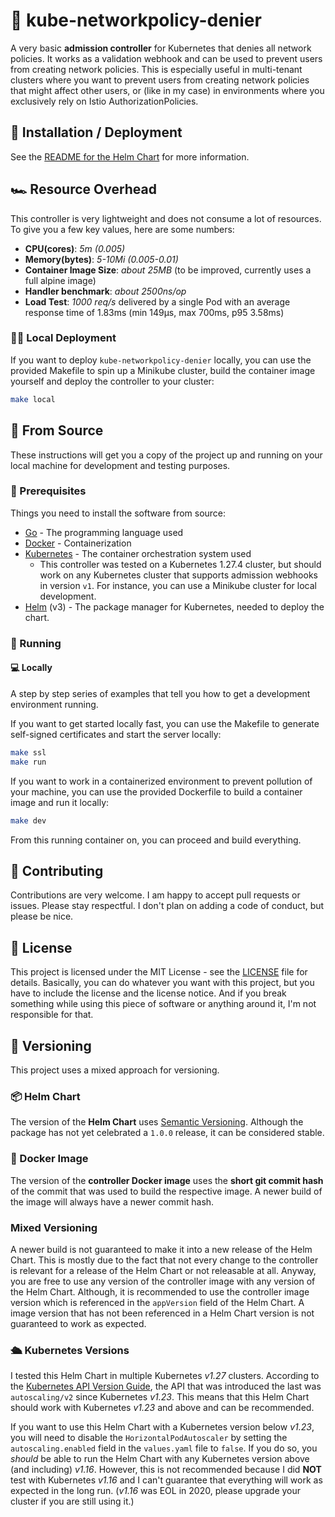 # 👮 kube-networkpolicy-denier

A very basic **admission controller** for Kubernetes that denies all network policies. It works as a validation webhook and can be used to prevent users from creating network policies. This is especially useful in multi-tenant clusters where you want to prevent users from creating network policies that might affect other users, or (like in my case) in environments where you exclusively rely on Istio AuthorizationPolicies.

## 🚀 Installation / Deployment

See the [README for the Helm Chart](helm/kube-networkpolicy-denier/README.md) for more information.

## 🏎️ Resource Overhead

This controller is very lightweight and does not consume a lot of resources. To give you a few key values, here are some numbers:

- **CPU(cores)**: *5m (0.005)*
- **Memory(bytes)**: *5-10Mi (0.005-0.01)*
- **Container Image Size**: *about 25MB* (to be improved, currently uses a full alpine image)
- **Handler benchmark**: *about 2500ns/op*
- **Load Test**: *1000 req/s* delivered by a single Pod with an average response time of 1.83ms (min 149µs, max 700ms, p95 3.58ms)

### 🧑‍💻 Local Deployment

If you want to deploy `kube-networkpolicy-denier` locally, you can use the provided Makefile to spin up a Minikube cluster, build the container image yourself and deploy the controller to your cluster:

```bash
make local
```

## 📝 From Source

These instructions will get you a copy of the project up and running on your local machine for development and testing purposes.

### 💾 Prerequisites

Things you need to install the software from source:

- [Go](https://go.dev/doc/install) - The programming language used
- [Docker](https://docs.docker.com/get-docker/) - Containerization
- [Kubernetes](https://kubernetes.io/docs/tasks/tools/) - The container orchestration system used
  - This controller was tested on a Kubernetes 1.27.4 cluster, but should work on any Kubernetes cluster that supports admission webhooks in version `v1`. For instance, you can use a Minikube cluster for local development.
- [Helm](https://helm.sh/docs/intro/install/) (v3) - The package manager for Kubernetes, needed to deploy the chart.

### 🏃 Running

#### 💻 Locally

A step by step series of examples that tell you how to get a development environment running.

If you want to get started locally fast, you can use the Makefile to generate self-signed certificates and start the server locally:

```bash
make ssl
make run
```

If you want to work in a containerized environment to prevent pollution of your machine, you can use the provided Dockerfile to build a container image and run it locally:

```bash
make dev
```

From this running container on, you can proceed and build everything.

## 🤝 Contributing

Contributions are very welcome. I am happy to accept pull requests or issues. Please stay respectful. I don't plan on adding a code of conduct, but please be nice.

## 📜 License

This project is licensed under the MIT License - see the [LICENSE](LICENSE) file for details. Basically, you can do whatever you want with this project, but you have to include the license and the license notice. And if you break something while using this piece of software or anything around it, I'm not responsible for that.

## 🫴 Versioning

This project uses a mixed approach for versioning.

### 📦 Helm Chart

The version of the **Helm Chart** uses [Semantic Versioning](https://semver.org). Although the package has not yet celebrated a `1.0.0` release, it can be considered stable.

### 🐳 Docker Image

The version of the **controller Docker image** uses the **short git commit hash** of the commit that was used to build the respective image. A newer build of the image will always have a newer commit hash.

### Mixed Versioning

A newer build is not guaranteed to make it into a new release of the Helm Chart. This is mostly due to the fact that not every change to the controller is relevant for a release of the Helm Chart or not releasable at all. Anyway, you are free to use any version of the controller image with any version of the Helm Chart. Although, it is recommended to use the controller image version which is referenced in the `appVersion` field of the Helm Chart. A image version that has not been referenced in a Helm Chart version is not guaranteed to work as expected.

### 🛳️ Kubernetes Versions

I tested this Helm Chart in multiple Kubernetes *v1.27* clusters. According to the [Kubernetes API Version Guide](https://kubernetes.io/docs/reference/using-api/deprecation-guide/), the API that was introduced the last was `autoscaling/v2` since Kubernetes *v1.23*. This means that this Helm Chart should work with Kubernetes *v1.23* and above and can be recommended.

If you want to use this Helm Chart with a Kubernetes version below *v1.23*, you will need to disable the `HorizontalPodAutoscaler` by setting the `autoscaling.enabled` field in the `values.yaml` file to `false`. If you do so, you *should* be able to run the Helm Chart with any Kubernetes version above (and including) *v1.16*. However, this is not recommended because I did **NOT** test with Kubernetes *v1.16* and I can't guarantee that everything will work as expected in the long run. (*v1.16* was EOL in 2020, please upgrade your cluster if you are still using it.)
